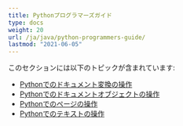 ```yaml
---
title: Pythonプログラマーズガイド
type: docs
weight: 20
url: /ja/java/python-programmers-guide/
lastmod: "2021-06-05"
---
```


このセクションには以下のトピックが含まれています:

- [Pythonでのドキュメント変換の操作](/pdf/ja/java/working-with-document-conversion-in-python/)
- [Pythonでのドキュメントオブジェクトの操作](/pdf/ja/java/working-with-document-object-in-python/)
- [Pythonでのページの操作](/pdf/ja/java/working-with-pages-in-python/)
- [Pythonでのテキストの操作](/pdf/ja/java/working-with-text-in-python/)